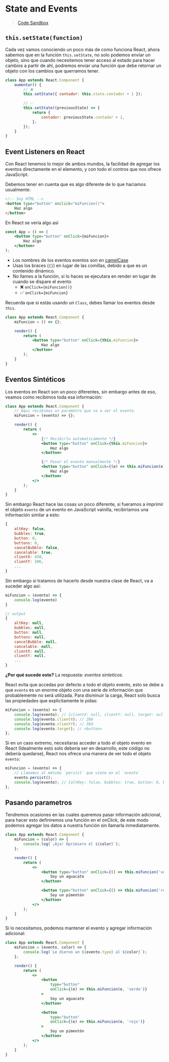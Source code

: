 # State and Events

> [Code Sandbox](https://codesandbox.io/s/08-state-events-p0qt2)

## `this.setState(function)`

Cada vez vamos conociendo un poco más de como funciona React, ahora sabemos que en la función `this.setState`, no solo podemos enviar un objeto, sino que cuando necesitemos tener acceso al estado para hacer cambios a partir de ahí, podremos enviar una función que debe retornar un objeto con los cambios que querramos tener.

```jsx
class App extends React.Component {
    aumentar() {
        // ❌
        this.setState({ contador: this.state.contador + 1 });

        // ✅
        this.setState((previousState) => {
            return {
                contador: previousState.contador + 1,
            };
        });
    }
}
```

## Event Listeners en React

Con React tenemos lo mejor de ambos mundos, la facilidad de agregar los eventos directamente en el elemento, y con todo el contros que nos ofrece JavaScript.

Debemos tener en cuenta que es algo diferente de lo que haciamos usualmente:

```html
<!-- Soy HTML -->
<button type="button" onclick="miFuncion()">
    Haz algo
</button>
```

En React se vería algo así

```jsx
const App = () => (
    <button type="button" onClick={miFuncion}>
        Haz algo
    </button>
);
```

-   Los nombres de los eventos eventos son en [camelCase](https://es.wikipedia.org/wiki/Camel_case)
-   Usas los braces (`{}`) en lugar de las comillas, debido a que es un contenido dinámico.
-   No llames a la función, si lo haces se ejecutara en render en lugar de cuando se dispare el evento
    -   ❌ `onClick={miFuncion()}`
    -   ✅ `onClick={miFuncion}`

Recuerda que si estás usando un `Class`, debes llamar los eventos desde `this`.

```jsx
class App extends React.Component {
    miFuncion = () => {};

    render() {
        return (
            <button type="button" onClick={this.miFuncion}>
                Haz algo
            </button>
        );
    }
}
```

## Eventos Sintéticos

Los eventos en React son un poco diferentes, sin embargo antes de eso, veamos como recibimos toda esa información:

```jsx
class App extends React.Component {
    // Aqui recibimos un parametro que va a ser el evento.
    miFuncion = (evento) => {};

    render() {
        return (
            <>
                {/* Recibirlo automaticamente */}
                <button type="button" onClick={this.miFuncion}>
                    Haz algo
                </button>

                {/* Pasar el evento manualmente */}
                <button type="button" onClick={(e) => this.miFuncion(e)}>
                    Haz algo
                </button>
            </>
        );
    }
}
```

Sin embargo React hace las cosas un poco diferente, si fueramos a imprimir el objeto `evento` de un evento en JavaScript vainilla, recibiríamos una información similar a esto:

```javascript
{
    altKey: false,
    bubbles: true,
    button: 0,
    buttons: 0,
    cancelBubble: false,
    cancelable: true,
    clientX: 450,
    clientY: 206,
    ​...
}
```

Sin embargo si tratamos de hacerlo desde nuestra clase de React, va a suceder algo así:

```javascript
miFuncion = (evento) => {
    console.log(evento)
}

// output
{
    altKey: null,
    bubbles: null,
    button: null,
    buttons: null,
    cancelBubble: null,
    cancelable: null,
    clientX: null,
    clientY: null,
    ​...
}
```

**¿Por qué sucede esto?** La respuesta: _eventos sinteticos_.

React evita que accedas por defecto a todo el objeto evento, esto se debe a que `evento` es un enorme objeto con una serie de información que probablemente no será utilizada. Para disminuir la carga, React solo busca las propiedades que explicitamente le pidas:

```javascript
miFuncion = (evento) => {
    console.log(evento); // {clientX: null, clientY: null, target: null, ...}
    console.log(evento.clientX); // 286
    console.log(evento.clientY); // 384
    console.log(evento.target); // <button>
};
```

Si en un caso extremo, necesitaras acceder a todo el objeto evento en React (Idealmente esto solo debería ser en desarrollo, este código no debería quedarse), React nos ofrece una manera de ver todo el objeto `evento`:

```javascript
miFuncion = (evento) => {
    // Llamamos al método `persist` que viene en el `evento`
    evento.persist();
    console.log(evento); // {altKey: false, bubbles: true, button: 0, buttons: 0, ...}
};
```

## Pasando parametros

Tendremos ocasiones en las cuales queremos pasar información adicional, para hacer esto definiremos una función en el onClick, de este modo podemos agregar los datos a nuestra función sin llamarla inmediatamente.

```jsx
class App extends React.Component {
    miFuncion = (color) => {
        console.log(`¡Aja! Oprimiero el ${color}`);
    };

    render() {
        return (
            <>
                <button type="button" onClick={() => this.miFuncion('verde')}>
                    Soy un aguacate
                </button>

                <button type="button" onClick={() => this.miFuncion('rojo')}>
                    Soy un pimentón
                </button>
            </>
        );
    }
}
```

Si lo necesitamos, podemos mantener el evento y agregar información adicional:

```jsx
class App extends React.Component {
    miFuncion = (evento, color) => {
        console.log(`Le dieron un ${evento.type} al ${color}`);
    };

    render() {
        return (
            <>
                <button
                    type="button"
                    onClick={(e) => this.miFuncion(e, 'verde')}
                >
                    Soy un aguacate
                </button>

                <button
                    type="button"
                    onClick={(e) => this.miFuncion(e, 'rojo')}
                >
                    Soy un pimentón
                </button>
            </>
        );
    }
}
```
